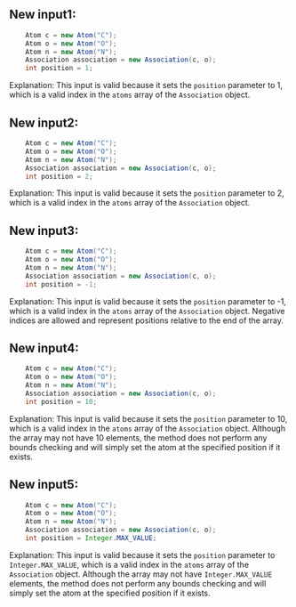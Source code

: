 ## New input1:
```java
    Atom c = new Atom("C");
    Atom o = new Atom("O");
    Atom n = new Atom("N");
    Association association = new Association(c, o);
    int position = 1;
```
Explanation: This input is valid because it sets the `position` parameter to 1, which is a valid index in the `atoms` array of the `Association` object.

## New input2:
```java
    Atom c = new Atom("C");
    Atom o = new Atom("O");
    Atom n = new Atom("N");
    Association association = new Association(c, o);
    int position = 2;
```
Explanation: This input is valid because it sets the `position` parameter to 2, which is a valid index in the `atoms` array of the `Association` object.

## New input3:
```java
    Atom c = new Atom("C");
    Atom o = new Atom("O");
    Atom n = new Atom("N");
    Association association = new Association(c, o);
    int position = -1;
```
Explanation: This input is valid because it sets the `position` parameter to -1, which is a valid index in the `atoms` array of the `Association` object. Negative indices are allowed and represent positions relative to the end of the array.

## New input4:
```java
    Atom c = new Atom("C");
    Atom o = new Atom("O");
    Atom n = new Atom("N");
    Association association = new Association(c, o);
    int position = 10;
```
Explanation: This input is valid because it sets the `position` parameter to 10, which is a valid index in the `atoms` array of the `Association` object. Although the array may not have 10 elements, the method does not perform any bounds checking and will simply set the atom at the specified position if it exists.

## New input5:
```java
    Atom c = new Atom("C");
    Atom o = new Atom("O");
    Atom n = new Atom("N");
    Association association = new Association(c, o);
    int position = Integer.MAX_VALUE;
```
Explanation: This input is valid because it sets the `position` parameter to `Integer.MAX_VALUE`, which is a valid index in the `atoms` array of the `Association` object. Although the array may not have `Integer.MAX_VALUE` elements, the method does not perform any bounds checking and will simply set the atom at the specified position if it exists.